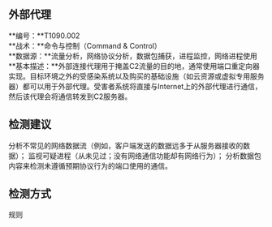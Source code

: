 ## 外部代理  
**编号：**T1090.002  
**战术：**命令与控制（Command & Control）  
**数据源：**流量分析，网络协议分析，数据包捕获，进程监控，网络进程使用  
**基本描述：**外部连接代理用于掩盖C2流量的目的地，通常使用端口重定向器实现。目标环境之外的受感染系统以及购买的基础设施（如云资源或虚拟专用服务器）都可以用于外部代理。受害者系统将直接与Internet上的外部代理进行通信，然后该代理会将通信转发到C2服务器。  
## 检测建议  
分析不常见的网络数据流（例如，客户端发送的数据远多于从服务器接收的数据）；
监视可疑进程（从未见过；没有网络通信功能却有网络行为）；
分析数据包内容来检测未遵循预期协议行为的端口使用的通信。  
## 检测方式  
规则